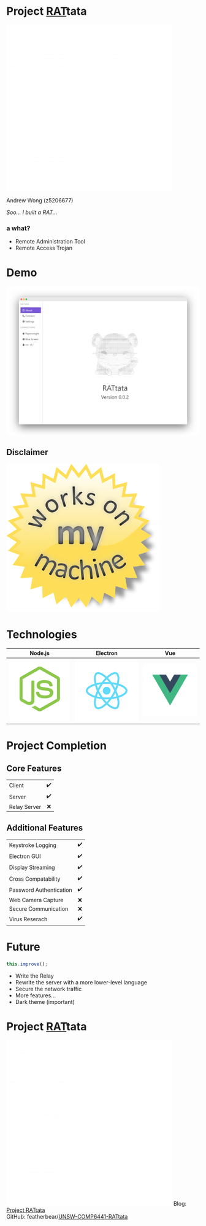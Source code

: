 # Project <u>RAT</u>tata

![](assets/logos/rattata.png)

Andrew Wong (z5206677)



_Soo... I built a RAT..._


### a what?

- Remote Administration Tool <!-- .element: class="fragment" data-fragment-index="1" -->
- Remote Access Trojan <!-- .element: class="fragment" data-fragment-index="2" -->



# Demo

![](assets/images/application-front.png)


## Disclaimer

![](assets/deee9e1b-e304-45c6-8ef3-558d700b010c.png)


<!-- .slide: data-background-video="assets/videos/video.mp4" data-background-size="contain" -->


# Technologies

|Node.js|Electron|Vue|
|:--:|:--:|:--:|
|[![](assets/logos/nodejs.png)](https://nodejs.org/)|[![](assets/logos/react.png)](https://electronjs.org/)|[![](assets/logos/vue.png)](https://vuejs.org/)|



# Project Completion

## Core Features

|||
|:--|:--:|
|Client|&#x2714;&#xFE0F;|
|Server|&#x2714;&#xFE0F;|
|Relay Server|&#x274C;|


## Additional Features
|||
|:--|:--:|
|Keystroke Logging|&#x2714;&#xFE0F;|
|Electron GUI|&#x2714;&#xFE0F;|
|Display Streaming|&#x2714;&#xFE0F;|
|Cross Compatability|&#x2714;&#xFE0F;|
|Password Authentication|&#x2714;&#xFE0F;|
|Web Camera Capture|&#x274C;|
|Secure Communication|&#x274C;|
|Virus Reserach|&#x2714;&#xFE0F;|



# Future
 
```javascript data-line-numbers
this.improve();
```

* Write the Relay
* Rewrite the server with a more lower-level language
* Secure the network traffic
* More features...
* Dark theme (important) <!-- .element: class="fragment" data-fragment-index="1" -->



# Project <u>RAT</u>tata

![](assets/logos/rattata.png)
Blog: [Project RATtata](https://featherbear.github.io/UNSW-COMP6441/blog/post/job-application/something_awesome/)  
GitHub: featherbear/[UNSW-COMP6441-RATtata](https://github.com/featherbear/UNSW-COMP6441-RATtata)

